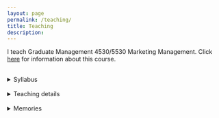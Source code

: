 ```yaml
---
layout: page
permalink: /teaching/
title: Teaching
description: 
---
```


I teach Graduate Management 4530/5530 Marketing Management. Click [here](https://classes.cornell.edu/browse/roster/SP23/class/NCC/5530) for information about this course.

<br>
<details>
    <summary>Syllabus</summary>
    <iframe src= "{{ '/assets/pdf/NCC5530_Syllabus_2023 Spring.pdf' | prepend: site.baseurl | prepend: site.url }}" style="width: 100%" class="myIframe" ></iframe>
</details>
<br>
<details>
    <summary>Teaching details</summary>
    <li>Instructor rating: 4.8 / 5.0 (college average: 4.3 / 5.0)</li>
      <li> undergraduate ratings: 5.0/5.0 (about 50% of the class)</li>
</details>
<br>
<details>
    <summary>Memories</summary>
    <p>A networking dinner with a guestspeaker from Netflix</p>
  <img src="{{ site.baseurl }}/assets/img/guestspeaker.jpg" width="400px" alt="" title="sahil and my students"/>
    <br>
<p>My first batch of students</p>
  <img src="{{ site.baseurl }}/assets/img/myfirstclass.jpg" width="700px" alt="" title="my first class"/>
</details>
